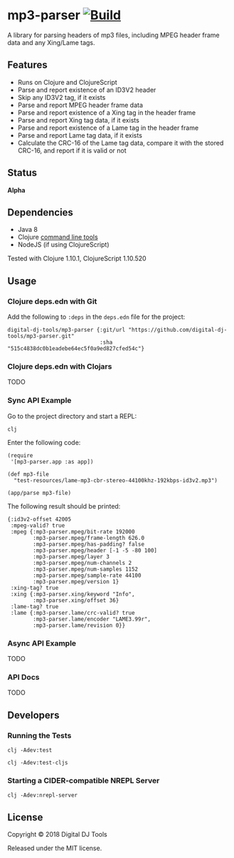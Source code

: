 # mp3-parser [![Build](https://github.com/digital-dj-tools/mp3-parser/workflows/Build/badge.svg)](https://github.com/digital-dj-tools/mp3-parser/actions?query=workflow%3ABuild)

A library for parsing headers of mp3 files, including MPEG header frame data and any Xing/Lame tags.

## Features

- Runs on Clojure and ClojureScript
- Parse and report existence of an ID3V2 header
- Skip any ID3V2 tag, if it exists
- Parse and report MPEG header frame data
- Parse and report existence of a Xing tag in the header frame
- Parse and report Xing tag data, if it exists
- Parse and report existence of a Lame tag in the header frame
- Parse and report Lame tag data, if it exists
- Calculate the CRC-16 of the Lame tag data, compare it with the stored CRC-16, and report if it is valid or not

## Status

**Alpha**

## Dependencies

- Java 8
- Clojure [command line tools](https://clojure.org/guides/getting_started#_clojure_installer_and_cli_tools
)
- NodeJS (if using ClojureScript)

Tested with Clojure 1.10.1, ClojureScript 1.10.520

## Usage

### Clojure deps.edn with Git

Add the following to `:deps` in the `deps.edn` file for the project:

```
digital-dj-tools/mp3-parser {:git/url "https://github.com/digital-dj-tools/mp3-parser.git"
                             :sha "515c4838dc0b1eadebe64ec5f0a9ed827cfed54c"}
```

### Clojure deps.edn with Clojars

TODO

### Sync API Example

Go to the project directory and start a REPL:
```
clj
```
Enter the following code:
```
(require
 '[mp3-parser.app :as app])

(def mp3-file
  "test-resources/lame-mp3-cbr-stereo-44100khz-192kbps-id3v2.mp3")

(app/parse mp3-file)
```
The following result should be printed:
```
{:id3v2-offset 42005
 :mpeg-valid? true
 :mpeg {:mp3-parser.mpeg/bit-rate 192000
        :mp3-parser.mpeg/frame-length 626.0
        :mp3-parser.mpeg/has-padding? false
        :mp3-parser.mpeg/header [-1 -5 -80 100]
        :mp3-parser.mpeg/layer 3
        :mp3-parser.mpeg/num-channels 2
        :mp3-parser.mpeg/num-samples 1152
        :mp3-parser.mpeg/sample-rate 44100
        :mp3-parser.mpeg/version 1}
 :xing-tag? true
 :xing {:mp3-parser.xing/keyword "Info", 
        :mp3-parser.xing/offset 36}
 :lame-tag? true
 :lame {:mp3-parser.lame/crc-valid? true 
        :mp3-parser.lame/encoder "LAME3.99r", 
        :mp3-parser.lame/revision 0}}
```

### Async API Example

TODO

### API Docs

TODO

## Developers

### Running the Tests

```
clj -Adev:test
```

```
clj -Adev:test-cljs
```

### Starting a CIDER-compatible NREPL Server
```
clj -Adev:nrepl-server
```

## License

Copyright © 2018 Digital DJ Tools

Released under the MIT license.
